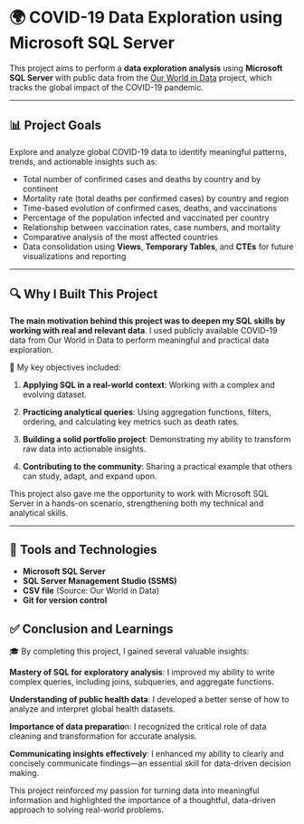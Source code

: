 # 🌍 COVID-19 Data Exploration using Microsoft SQL Server

This project aims to perform a **data exploration analysis** using **Microsoft SQL Server** with public data from the [Our World in Data](https://ourworldindata.org/covid-deaths) project, which tracks the global impact of the COVID-19 pandemic.

---

## 📊 Project Goals

Explore and analyze global COVID-19 data to identify meaningful patterns, trends, and actionable insights such as:
- Total number of confirmed cases and deaths by country and by continent
- Mortality rate (total deaths per confirmed cases) by country and region
- Time-based evolution of confirmed cases, deaths, and vaccinations
- Percentage of the population infected and vaccinated per country
- Relationship between vaccination rates, case numbers, and mortality
- Comparative analysis of the most affected countries
- Data consolidation using **Views**, **Temporary Tables**, and **CTEs** for future visualizations and reporting
  
---

## 🔍 Why I Built This Project
**The main motivation behind this project was to deepen my SQL skills by working with real and relevant data**. I used publicly available COVID-19 data from Our World in Data to perform meaningful and practical data exploration. 

🎯 My key objectives included:

1. **Applying SQL in a real-world context**: Working with a complex and evolving dataset.

2. **Practicing analytical queries**: Using aggregation functions, filters, ordering, and calculating key metrics such as death rates.

3. **Building a solid portfolio project**: Demonstrating my ability to transform raw data into actionable insights.

4. **Contributing to the community**: Sharing a practical example that others can study, adapt, and expand upon.

This project also gave me the opportunity to work with Microsoft SQL Server in a hands-on scenario, strengthening both my technical and analytical skills.

---

## 🧩 Tools and Technologies

- **Microsoft SQL Server**
- **SQL Server Management Studio (SSMS)**
- **CSV file** (Source: Our World in Data)
- **Git for version control**

## ✅ Conclusion and Learnings
🎓 By completing this project, I gained several valuable insights:

**Mastery of SQL for exploratory analysis**: I improved my ability to write complex queries, including joins, subqueries, and aggregate functions.

**Understanding of public health data**: I developed a better sense of how to analyze and interpret global health datasets.

**Importance of data preparatio**n: I recognized the critical role of data cleaning and transformation for accurate analysis.

**Communicating insights effectively**: I enhanced my ability to clearly and concisely communicate findings—an essential skill for data-driven decision making.

This project reinforced my passion for turning data into meaningful information and highlighted the importance of a thoughtful, data-driven approach to solving real-world problems.

